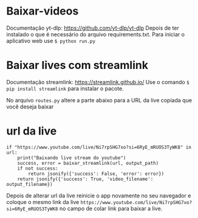 # Baixar-videos

Documentação yt-dlp: https://github.com/yt-dlp/yt-dlp
Depois de ter instalado o que é necessário do arquivo requirements.txt. Para iniciar o aplicativo web use `$ python run.py`

# Baixar lives com streamlink
Documentação streamlink: https://streamlink.github.io/
Use o comando `$ pip install streamlink` para instalar o pacote.

No arquivo `routes.py` altere a parte abaixo para a URL da live copiada que você deseja baixar
# url da live
    if "https://www.youtube.com/live/Ni7rpSHG7xo?si=6RyE_mRUOS3TyWK8" in url:
        print("Baixando live stream do youtube")
        success, error = baixar_streamlink(url, output_path)
        if not success:
            return jsonify({'success': False, 'error': error})
        return jsonify({'success': True, 'video_filename': output_filename})
Depois de alterar url da live reinicie o app novamente no seu navegador e coloque o mesmo link da live `https://www.youtube.com/live/Ni7rpSHG7xo?si=6RyE_mRUOS3TyWK8` no campo de colar link para baixar a live.
